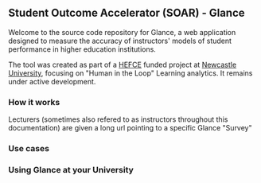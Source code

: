 ## Student Outcome Accelerator (SOAR) - Glance

Welcome to the source code repository for Glance, a web application designed to
measure the accuracy of instructors' models of student performance in higher
education institutions. 

The tool was created as part of a [HEFCE](http://www.hefce.ac.uk/) funded
project at [Newcastle University](http://www.ncl.ac.uk/), focusing on "Human in
the Loop" Learning analytics.  It remains under active development.

### How it works

Lecturers (sometimes also refered to as instructors throughout this
documentation) are given a long url pointing to a specific Glance "Survey"



### Use cases

### Using Glance at your University

